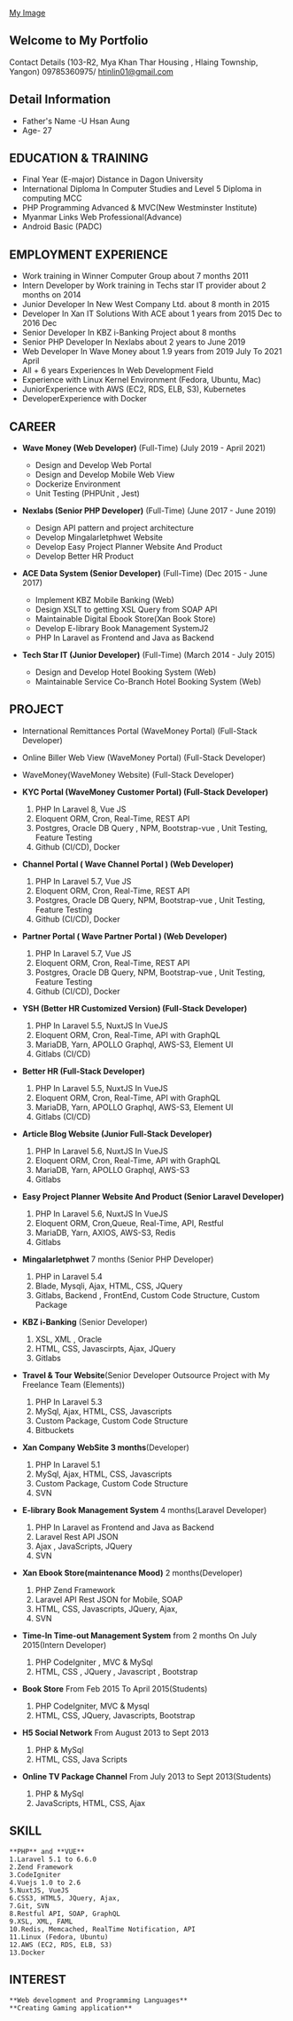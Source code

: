 [My Image](profile.jpeg)

## Welcome to My Portfolio

Contact Details (103-R2, Mya Khan Thar Housing , Hlaing Township, Yangon)
				09785360975/ htinlin01@gmail.com



## Detail Information
-	Father's Name  -U Hsan Aung
- 	Age- 27

## EDUCATION & TRAINING
-	Final Year (E-major) Distance in Dagon University
-	International Diploma In Computer Studies and Level 5 Diploma in computing MCC
-	PHP Programming Advanced & MVC(New Westminster Institute)
-	Myanmar Links Web Professional(Advance)
-   Android Basic (PADC)

## EMPLOYMENT EXPERIENCE
-	Work training in Winner Computer Group about 7 months 2011
-	Intern Developer by Work training in Techs star IT provider about 2 months on 2014
-	Junior Developer In New West Company Ltd. about 8 month in 2015
-	Developer In Xan IT Solutions With ACE about 1 years from 2015 Dec to 2016 Dec
-	Senior Developer In KBZ i-Banking Project about 8 months 
-   Senior PHP Developer In Nexlabs about 2 years to June 2019
-   Web Developer In Wave Money about 1.9 years from 2019 July To 2021 April
- 	All + 6 years Experiences In Web Development Field
-   Experience with Linux Kernel Environment (Fedora, Ubuntu, Mac)
-   JuniorExperience with AWS (EC2, RDS, ELB, S3), Kubernetes
-   DeveloperExperience with Docker

## CAREER

-	**Wave Money (Web Developer)** (Full-Time) (July 2019 - April 2021)
	
	-	Design and Develop Web Portal
	-	Design and Develop Mobile Web View
	-	Dockerize Environment
	-	Unit Testing (PHPUnit , Jest)

-	**Nexlabs (Senior PHP Developer)** (Full-Time) (June 2017 - June 2019)

	-	Design API pattern and project architecture
 	-	Develop Mingalarletphwet Website
 	-	Develop Easy Project Planner Website And Product
 	-	Develop Better HR Product
	 
-	**ACE Data System (Senior Developer)** (Full-Time) (Dec 2015 - June 2017)
	
	-	Implement KBZ Mobile Banking (Web)
	-	Design XSLT to getting XSL Query from SOAP API
	-	Maintainable Digital Ebook Store(Xan Book Store)
	-	Develop E-library Book Management SystemJ2
	-	PHP In Laravel as Frontend and Java as Backend

-	**Tech Star IT (Junior Developer)**  (Full-Time) (March 2014 - July 2015)

	-	Design and Develop Hotel Booking System (Web)
	-	Maintainable Service Co-Branch Hotel Booking System (Web)
	 

## PROJECT 
-	International Remittances Portal (WaveMoney Portal)  (Full-Stack Developer)
-	Online Biller Web View (WaveMoney Portal)  (Full-Stack Developer)
-	WaveMoney(WaveMoney Website)  (Full-Stack Developer)


-   **KYC Portal (WaveMoney Customer Portal)  (Full-Stack Developer)**
	1. PHP In Laravel 8, Vue JS
	2. Eloquent ORM, Cron, Real-Time, REST API
	3. Postgres, Oracle DB Query , NPM, Bootstrap-vue , Unit Testing, Feature Testing
	4. Github (CI/CD), Docker
-   **Channel Portal ( Wave Channel Portal ) (Web Developer)** 
    1. PHP In Laravel 5.7, Vue JS 
    2. Eloquent ORM, Cron, Real-Time, REST API
    3. Postgres, Oracle DB Query, NPM, Bootstrap-vue , Unit Testing, Feature Testing
    4. Github (CI/CD), Docker
-   **Partner Portal ( Wave Partner Portal ) (Web Developer)** 
    1. PHP In Laravel 5.7, Vue JS 
    2. Eloquent ORM, Cron, Real-Time, REST API
    3. Postgres, Oracle DB Query, NPM, Bootstrap-vue , Unit Testing, Feature Testing
    4. Github (CI/CD), Docker
-   **YSH (Better HR Customized Version) (Full-Stack Developer)**
    1. PHP In Laravel 5.5, NuxtJS In VueJS
    2. Eloquent ORM, Cron, Real-Time, API with GraphQL
    3. MariaDB, Yarn, APOLLO Graphql, AWS-S3, Element UI
    4. Gitlabs (CI/CD)
-   **Better HR (Full-Stack Developer)**
    1. PHP In Laravel 5.5, NuxtJS In VueJS
    2. Eloquent ORM, Cron, Real-Time, API with GraphQL
    3. MariaDB, Yarn, APOLLO Graphql, AWS-S3, Element UI
    4. Gitlabs (CI/CD)
-   **Article Blog Website (Junior Full-Stack Developer)**
    1. PHP In Laravel 5.6, NuxtJS In VueJS
    2. Eloquent ORM, Cron, Real-Time, API with GraphQL
    3. MariaDB, Yarn, APOLLO Graphql, AWS-S3
    4. Gitlabs
-   **Easy Project Planner Website And Product (Senior Laravel Developer)**
    1. PHP In Laravel 5.6, NuxtJS In VueJS
    2. Eloquent ORM, Cron,Queue, Real-Time, API, Restful
    3. MariaDB, Yarn, AXIOS, AWS-S3, Redis
    4. Gitlabs    
-   **Mingalarletphwet** 7 months (Senior PHP Developer)
    1. PHP in Laravel 5.4
    2. Blade, Mysqli, Ajax, HTML, CSS, JQuery
    3. Gitlabs, Backend , FrontEnd, Custom Code Structure, Custom Package
-	**KBZ i-Banking** (Senior Developer)
	1. XSL, XML , Oracle
	2. HTML, CSS, Javascirpts, Ajax, JQuery
	3. Gitlabs 
-	**Travel & Tour Website**(Senior Developer Outsource Project with My Freelance Team (Elements))
	1. PHP In Laravel 5.3
	2. MySql, Ajax, HTML, CSS, Javascripts
	3. Custom Package, Custom Code Structure
	4. Bitbuckets
-	**Xan Company WebSite 3 months**(Developer)
	1. PHP In Laravel 5.1
	2. MySql, Ajax, HTML, CSS, Javascripts
	3. Custom Package, Custom Code Structure
	4. SVN
-	**E-library Book Management System** 4 months(Laravel Developer)
	1. PHP In Laravel as Frontend and Java as Backend
	2. Laravel Rest API JSON 
	3. Ajax , JavaScripts, JQuery
	4. SVN
-	**Xan Ebook Store(maintenance Mood)** 2 months(Developer)
	1. PHP Zend Framework 
	2. Laravel API Rest JSON for Mobile, SOAP
	3. HTML, CSS, Javascripts, JQuery, Ajax,  
	4. SVN
-	**Time-In Time-out Management System** from 2 months On July 2015(Intern Developer)
	1. PHP CodeIgniter , MVC & MySql
	2. HTML, CSS , JQuery , Javascript , Bootstrap
-	**Book Store** 				From Feb 2015 To April 2015(Students)
	1. PHP CodeIgniter, MVC & Mysql
	2. HTML, CSS, JQuery, Javascripts, Bootstrap
-	**H5 Social Network** 		From August 2013 to Sept 2013
	1. PHP & MySql
	2. HTML, CSS, Java Scripts
-	**Online TV Package Channel**	From July 2013 to Sept 2013(Students)
	1. PHP & MySql
	2. JavaScripts, HTML, CSS, Ajax

## SKILL
	**PHP** and **VUE**
	1.Laravel 5.1 to 6.6.0
	2.Zend Framework
	3.CodeIgniter
    4.Vuejs 1.0 to 2.6
    5.NuxtJS, VueJS
	6.CSS3, HTML5, JQuery, Ajax, 
	7.Git, SVN
	8.Restful API, SOAP, GraphQL
	9.XSL, XML, FAML
	10.Redis, Memcached, RealTime Notification, API
	11.Linux (Fedora, Ubuntu)
	12.AWS (EC2, RDS, ELB, S3)
	13.Docker

## INTEREST
	**Web development and Programming Languages**
	**Creating Gaming application**












